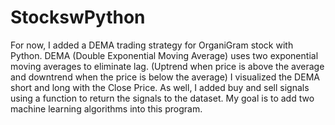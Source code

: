 # StockswPython
For now, I added a DEMA trading strategy for OrganiGram stock with Python. DEMA (Double Exponential Moving Average) uses two exponential moving averages to eliminate lag. (Uptrend when price is above the average and downtrend when the price is below the average) I visualized the DEMA short and long with the Close Price. As well, I added buy and sell signals using a function to return the signals to the dataset. My goal is to add two machine learning algorithms into this program. 
